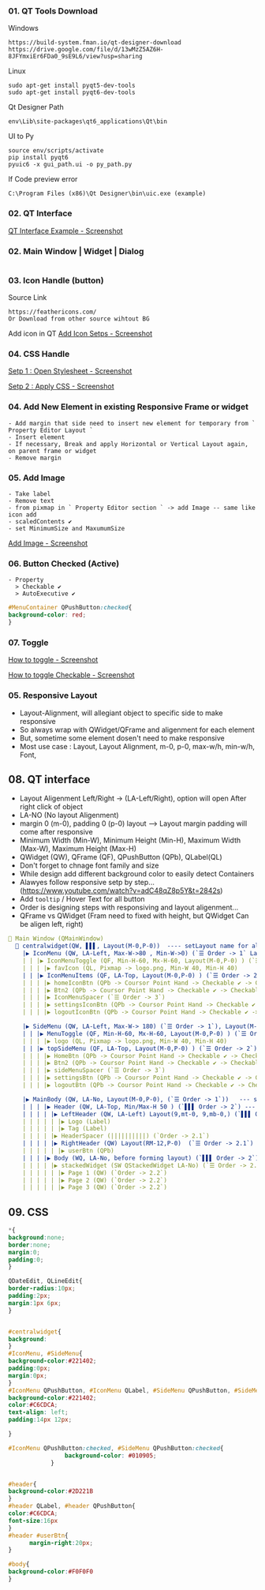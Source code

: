 ### 01. QT Tools Download
Windows
```
https://build-system.fman.io/qt-designer-download
https://drive.google.com/file/d/13wMzZ5AZ6H-8JFYmxiEr6FDa0_9sE9L6/view?usp=sharing
```
Linux
```
sudo apt-get install pyqt5-dev-tools
sudo apt-get install pyqt6-dev-tools
```
Qt Designer Path
```
env\Lib\site-packages\qt6_applications\Qt\bin
```
UI to Py
```
source env/scripts/activate
pip install pyqt6
pyuic6 -x gui_path.ui -o py_path.py
```
If Code preview error
```
C:\Program Files (x86)\Qt Designer\bin\uic.exe (example)
```
### 02. QT Interface
[QT Interface Example - Screenshot](https://github.com/samratpro/Python_Notes/blob/master/06.%20GUI/01.%20PyQt6_Notes/00.%20All_Images/qt_interface.png)
### 02. Main Window | Widget | Dialog
```
```
### 03. Icon Handle (button)
Source Link
```href
https://feathericons.com/
Or Download from other source wihtout BG
```
Add icon in QT
[Add Icon Setps - Screenshot](https://github.com/samratpro/Python_Notes/blob/master/06.%20GUI/01.%20PyQt6_Notes/00.%20All_Images/icon_add_step.png)

### 04. CSS Handle
[Setp 1 : Open Stylesheet - Screenshot](https://github.com/samratpro/Python_Notes/blob/master/06.%20GUI/01.%20PyQt6_Notes/00.%20All_Images/add_css_setp1.png)

[Setp 2 : Apply CSS - Screenshot](https://github.com/samratpro/Python_Notes/blob/master/06.%20GUI/01.%20PyQt6_Notes/00.%20All_Images/add_css_setp2.png)

### 04. Add New Element in existing Responsive Frame or widget
```
- Add margin that side need to insert new element for temporary from ` Property Editor Layout `
- Insert element
- If necessary, Break and apply Horizontal or Vertical Layout again, on parent frame or widget
- Remove margin
```
### 05. Add Image
```
- Take label
- Remove text
- from pixmap in ` Property Editor section ` -> add Image -- same like icon add
- scaledContents ✔️ 
- set MinimumSize and MaxumumSize
```
[Add Image - Screenshot](https://github.com/samratpro/Python_Notes/blob/master/06.%20GUI/01.%20PyQt6_Notes/00.%20All_Images/Image_add.png)
### 06. Button Checked (Active)
```
- Property
  > Checkable ✔️
  > AutoExecutive ✔️
```
```css
#MenuContainer QPushButton:checked{
background-color: red;
}
```
### 07. Toggle
[How to toggle - Screenshot](https://github.com/samratpro/Python_Notes/blob/master/06.%20GUI/01.%20PyQt6_Notes/00.%20All_Images/toggle.png)

[How to toggle Checkable - Screenshot](https://github.com/samratpro/Python_Notes/blob/master/06.%20GUI/01.%20PyQt6_Notes/00.%20All_Images/singnal_toggle.png)
### 05. Responsive Layout
- Layout-Alignment, will allegiant object to specific side to make responsive
- So always wrap with QWidget/QFrame and aligenment for each element
- But, sometime some element dosen't need to make responsive
- Most use case : Layout, Layout Alignment, m-0, p-0, max-w/h, min-w/h, Font,
    
## 08. QT interface
- Layout Aligenment Left/Right -> (LA-Left/Right), option will open After right click of object
- LA-NO (No layout Aligenment)
- margin 0 (m-0), padding 0 (p-0) layout --> Layout margin padding will come after responsive
- Minimum Width (Min-W), Minimum Height (Min-H), Maximum Width (Max-W), Maximum Height (Max-H)
- QWidget (QW), QFrame (QF), QPushButton (QPb), QLabel(QL)
- Don't forget to chnage font family and size
- While design add different background color to easily detect Containers
- Alawyes follow responsive setp by step... (https://www.youtube.com/watch?v=adC48qZ8p5Y&t=2842s)
- Add `tooltip` / Hover Text for all button 
- Order is designing steps with responsiving and layout aligenment...
- QFrame vs QWidget (Fram need to fixed with height, but QWidget Can be aligen left, right)
```yml
📌 Main Window (QMainWindow) 
  📌 centralwidget(QW, ▌▌▌, Layout(M-0,P-0))  ---- setLayout name for all example : centralwidget_layout ----
    |▶ IconMenu (QW, LA-Left, Max-W->80 , Min-W->0) (`☰ Order -> 1` Layout(M-0,P-0)) --- setLayout name : IconMenu_Layout
    | | |▶ IconMenuToggle (QF, Min-H-60, Mx-H-60, Layout(M-0,P-0) ) (`☰ Order -> 2`)
    | | | |▶ favIcon (QL, Pixmap -> logo.png, Min-W 40, Min-H 40)
    | | |▶ IconMenuItems (QF, LA-Top, Layout(M-0,P-0) ) (`☰ Order -> 2`)  --- setLayout name : IconMenuItems_Layout
    | | | |▶ homeIconBtn (QPb -> Coursor Point Hand -> Checkable ✔️ -> Checkable ✔️ -> Icon Normal(20x20), Font Poppin 11, X-0)
    | | | |▶ Btn2 (QPb -> Coursor Point Hand -> Checkable ✔️ -> Checkable ✔️ -> Icon Normal(20x20), Font Poppin 11, X-0)
    | | | |▶ IconMenuSpacer (`☰ Order -> 3`)
    | | | |▶ settingsIconBtn (QPb -> Coursor Point Hand -> Checkable ✔️ -> Checkable ✔️ -> Icon Normal(20x20), Font Poppin 11, X-0)
    | | | |▶ logoutIconBtn (QPb -> Coursor Point Hand -> Checkable ✔️ -> Checkable ✔️ -> Icon Normal(20x20), Font Poppin 11, X-0)

    |▶ SideMenu (QW, LA-Left, Max-W-> 180) (`☰ Order -> 1`), Layout(M-0,P-0) ) --- setLayout name : SideMenu_Layout
    | | |▶ MenuToggle (QF, Min-H-60, Mx-H-60, Layout(M-0,P-0) ) (`☰ Order -> 2`)  --- setLayout name : MenuToggle_Layout
    | | | |▶ logo (QL, Pixmap -> logo.png, Min-W 40, Min-H 40)
    | | |▶ topSideMenu (QF, LA-Top, Layout(M-0,P-0) ) (`☰ Order -> 2`)   --- setLayout name : topSideMenu_Layout
    | | | |▶ HomeBtn (QPb -> Coursor Point Hand -> Checkable ✔️ -> Checkable ✔️ -> Icon Normal(20x20), Font Poppin 11, X-0)
    | | | |▶ Btn2 (QPb -> Coursor Point Hand -> Checkable ✔️ -> Checkable ✔️ -> Icon Normal(20x20), Font Poppin 11, X-0)
    | | | |▶ sideMenuSpacer (`☰ Order -> 3`)
    | | | |▶ settingsBtn (QPb -> Coursor Point Hand -> Checkable ✔️ -> Checkable ✔️ -> Icon Normal(20x20), Font Poppin 11, X-0)
    | | | |▶ logoutBtn (QPb -> Coursor Point Hand -> Checkable ✔️ -> Checkable ✔️ -> Icon Normal(20x20), Font Poppin 11, X-0)

    |▶ MainBody (QW, LA-No, Layout(M-0,P-0), (`☰ Order -> 1`))   --- setLayout name : MainBody_Layout
    | | | |▶ Header (QW, LA-Top, Min/Max-H 50 ) (`▌▌▌ Order -> 2`) --- setLayout name : Header_Layout
    | | | | |▶ LeftHeader (QW, LA-Left) Layout(9,mt-0, 9,mb-0,) (`▌▌▌ Order -> 2.1`) --- setLayout name : LeftHeader_Layout
    | | | | | |▶ Logo (Label)
    | | | | | |▶ Tag (Label)
    | | | | |▶ HeaderSpacer (||||||||||) (`Order -> 2.1`)
    | | | | |▶ RightHeader (QW) Layout(RM-12,P-0)  (`☰ Order -> 2.1`)   --- setLayout name : RightHeader_Layout
    | | | | | |▶ userBtn (QPb)
    | | | |▶ Body (WQ, LA-No, before forming layout) (`▌▌▌ Order -> 2`)  --- setLayout name : Body_Layout
    | | | | |▶ stackedWidget (SW QStackedWidget LA-No) (`☰ Order -> 2.1`)
    | | | | | |▶ Page 1 (QW) (`Order -> 2.2`)
    | | | | | |▶ Page 2 (QW) (`Order -> 2.2`)
    | | | | | |▶ Page 3 (QW) (`Order -> 2.2`)

```
## 09. CSS
```css
*{
background:none;
border:none;
margin:0;
padding:0;
}

QDateEdit, QLineEdit{
border-radius:10px;
padding:2px;
margin:1px 6px;
}


#centralwidget{
background:
}
#IconMenu, #SideMenu{
background-color:#221402;
padding:0px;
margin:0px;
}
#IconMenu QPushButton, #IconMenu QLabel, #SideMenu QPushButton, #SideMenu QLabel{
background-color:#221402;
color:#C6CDCA;
text-align: left;
padding:14px 12px;

}

#IconMenu QPushButton:checked, #SideMenu QPushButton:checked{
                background-color: #010905;
            }


#header{
background-color:#2D221B
}
#header QLabel, #header QPushButton{
color:#C6CDCA;
font-size:16px
}
#header #userBtn{
      margin-right:20px;
}

#body{
background-color:#F0F0F0
}
```
